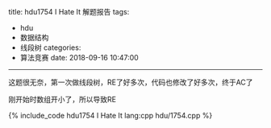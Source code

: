 title: hdu1754 I Hate It 解题报告
tags:
  - hdu
  - 数据结构
  - 线段树
categories:
  - 算法竞赛
date: 2018-09-16 10:47:00
---

这题很无奈，第一次做线段树，RE了好多次，代码也修改了好多次，终于AC了

刚开始时数组开小了，所以导致RE

{% include_code hdu1754 I Hate It lang:cpp hdu/1754.cpp %}